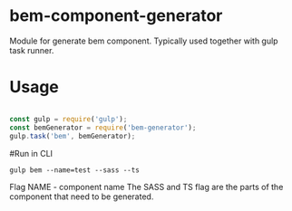 # bem-component-generator

Module for generate bem component. Typically used together with gulp task runner.


<!-- # Install

```
npm install bem-generator --save-dev
```
or

```
yarn add bem-generator
``` -->

# Usage

```javascript

const gulp = require('gulp');
const bemGenerator = require('bem-generator');
gulp.task('bem', bemGenerator);

```

#Run in CLI 

```
gulp bem --name=test --sass --ts
```

Flag NAME - component name
The SASS and TS flag are the parts of the component that need to be generated.